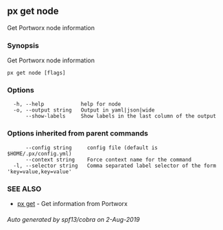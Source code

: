 ## px get node

Get Portworx node information

### Synopsis

Get Portworx node information

```
px get node [flags]
```

### Options

```
  -h, --help            help for node
  -o, --output string   Output in yaml|json|wide
      --show-labels     Show labels in the last column of the output
```

### Options inherited from parent commands

```
      --config string     config file (default is $HOME/.px/config.yml)
      --context string    Force context name for the command
  -l, --selector string   Comma separated label selector of the form 'key=value,key=value'
```

### SEE ALSO

* [px get](px_get.md)	 - Get information from Portworx

###### Auto generated by spf13/cobra on 2-Aug-2019
